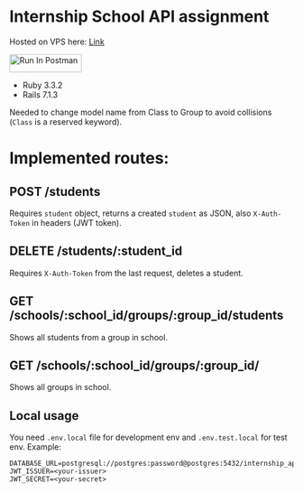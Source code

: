 # Internship School API assignment

Hosted on VPS here: [Link](http://95.174.94.72:3000)

[<img src="https://run.pstmn.io/button.svg" alt="Run In Postman" style="width: 128px; height: 32px;">](https://god.gw.postman.com/run-collection/34454879-a58ad5b1-c341-431d-ab37-b758704757ae?action=collection%2Ffork&source=rip_markdown&collection-url=entityId%3D34454879-a58ad5b1-c341-431d-ab37-b758704757ae%26entityType%3Dcollection%26workspaceId%3D2ecc6e1f-7830-4fcb-820e-a0e393c4f790)

- Ruby 3.3.2
- Rails 7.1.3

Needed to change model name from Class to Group to avoid collisions (`Class` is a reserved keyword).

# Implemented routes:

## POST /students
Requires `student` object, returns a created `student` as JSON, also `X-Auth-Token` in headers (JWT token).

## DELETE /students/:student_id
Requires `X-Auth-Token` from the last request, deletes a student.

## GET /schools/:school_id/groups/:group_id/students
Shows all students from a group in school.

## GET /schools/:school_id/groups/:group_id/
Shows all groups in school.

## Local usage
You need `.env.local` file for development env and `.env.test.local` for test env.
Example:

```
DATABASE_URL=postgresql://postgres:password@postgres:5432/internship_api_development
JWT_ISSUER=<your-issuer>
JWT_SECRET=<your-secret>
```
